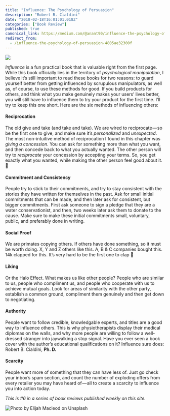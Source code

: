 ```yaml
---
title: "Influence: The Psychology of Persuasion"
description: "Robert B. Cialdini"
date: "2018-02-18T16:01:01.018Z"
categories: ["Book Review"]
published: true
canonical_link: https://medium.com/@anant90/influence-the-psychology-of-persuasion-4805ae32300f
redirect_from:
  - /influence-the-psychology-of-persuasion-4805ae32300f
---
```


![](/assets/blog/influence-the-psychology-of-persuasion/asset-1.jpeg)

_Influence_ is a fun practical book that is valuable right from the first page. While this book officially lies in the territory of _psychological manipulation_, I believe it’s still important to read these books for two reasons: to guard yourself better from getting influenced by scrupulous manipulators, as well as, of course, to use these methods for good. If you build products for others, and think what you make genuinely makes your users’ lives better, you will still have to influence them to try your product for the first time. I’ll try to keep this one short. Here are the six methods of influencing others:

#### Reciprocation

The old give and take (and take and take). We are wired to reciprocate — so be the first one to give, and make sure it’s _personalized_ and _unexpected_. The most non-intuitive method of reciprocation I found in this chapter was _giving a concession_. You can ask for something more than what you want, and then concede back to what you actually wanted. The other person will try to _reciprocate_ your concession by accepting your terms. So, you get exactly what you wanted, while making the other person feel good about it. 🤯

#### Commitment and Consistency

People try to stick to their commitments, and try to stay consistent with the stories they have written for themselves in the past. Ask for small initial commitments that can be made, and then later ask for consistent, but bigger commitments. First ask someone to sign a pledge that they are a water conservationist, and then, two weeks later ask them to donate to the cause. Make sure to make these initial commitments small, voluntary, public, and preferably done in writing.

#### Social Proof

We are primates copying others. If others have done something, so it must be worth doing. X, Y and Z others like this. A, B & C companies bought this. 14k clapped for this. It’s very hard to be the first one to clap 👏

#### Liking

Or the Halo Effect. What makes us like other people? People who are similar to us, people who compliment us, and people who cooperate with us to achieve mutual goals. Look for areas of similarity with the other party, establish a common ground, compliment them genuinely and then get down to negotiating.

#### Authority

People want to follow credible, knowledgable experts, and titles are a good way to influence others. This is why physiotherapists display their medical diplomas on the walls, and why more people are willing to follow a well-dressed stranger into jaywalking a stop signal. Have you ever seen a book cover with the author’s educational qualifications on it? Influence sure does: Robert B. Cialdini, **Ph. D.**

#### Scarcity

People want more of something that they can have less of. Just go check your inbox’s spam section, and count the number of exploding offers from every retailer you may have heard of — all to create a scarcity to influence you into action today.

_This is #6 in a series of book reviews published weekly on this site._

![Photo by [Elijah Macleod](https://unsplash.com/photos/9xaLKZvYxnA) on [Unsplash](https://unsplash.com/search/photos/influence)](/assets/blog/influence-the-psychology-of-persuasion/asset-2.jpeg)
